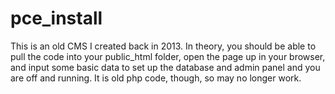 # pce_install
This is an old CMS I created back in 2013.  In theory, you should be able to pull the code into your public_html folder, open the page up in your browser, and input some basic data to set up the database and admin panel and you are off and running.  It is old php code, though, so may no longer work.
